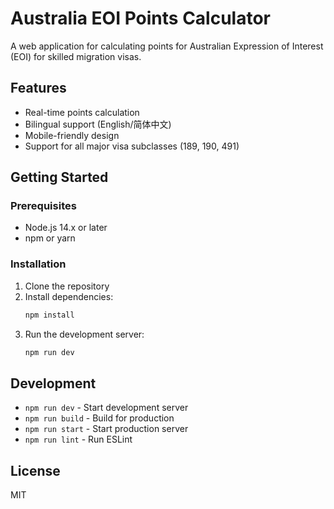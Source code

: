 # Australia EOI Points Calculator

A web application for calculating points for Australian Expression of Interest (EOI) for skilled migration visas.

## Features

- Real-time points calculation
- Bilingual support (English/简体中文)
- Mobile-friendly design
- Support for all major visa subclasses (189, 190, 491)

## Getting Started

### Prerequisites

- Node.js 14.x or later
- npm or yarn

### Installation

1. Clone the repository
2. Install dependencies:
   ```bash
   npm install
   ```
3. Run the development server:
   ```bash
   npm run dev
   ```

## Development

- `npm run dev` - Start development server
- `npm run build` - Build for production
- `npm run start` - Start production server
- `npm run lint` - Run ESLint

## License

MIT